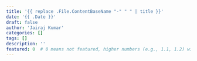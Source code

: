 ```yaml
---
title: '{{ replace .File.ContentBaseName "-" " " | title }}'
date: '{{ .Date }}'
draft: false
author: 'Jairaj Kumar'
categories: []
tags: []
description: ''
featured: 0  # 0 means not featured, higher numbers (e.g., 1.1, 1.2) will be shown in order
---
```

